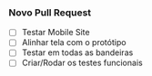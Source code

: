 ### Novo Pull Request
- [ ] Testar Mobile Site
- [ ] Alinhar tela com o protótipo
- [ ] Testar em todas as bandeiras
- [ ] Criar/Rodar os testes funcionais
